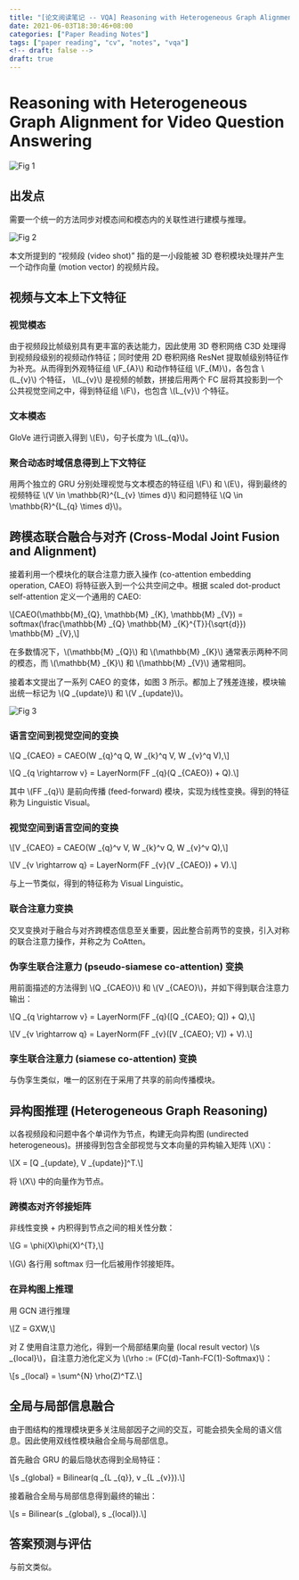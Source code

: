 ```yaml
---
title: "[论文阅读笔记 -- VQA] Reasoning with Heterogeneous Graph Alignment (AAAI 2020)"
date: 2021-06-03T18:30:46+08:00
categories: ["Paper Reading Notes"]
tags: ["paper reading", "cv", "notes", "vqa"]
<!-- draft: false -->
draft: true
---
```


# Reasoning with Heterogeneous Graph Alignment for Video Question Answering

![Fig 1](/images/2021/PRN10/1.png)

## 出发点

需要一个统一的方法同步对模态间和模态内的关联性进行建模与推理。  

![Fig 2](/images/2021/PRN10/2.png)

本文所提到的 “视频段 (video shot)” 指的是一小段能被 3D 卷积模块处理并产生一个动作向量 (motion vector) 的视频片段。  

## 视频与文本上下文特征

### 视觉模态

由于视频段比帧级别具有更丰富的表达能力，因此使用 3D 卷积网络 C3D 处理得到视频段级别的视频动作特征；同时使用 2D 卷积网络 ResNet 提取帧级别特征作为补充。从而得到外观特征组 \\(F_{A}\\) 和动作特征组 \\(F_{M}\\)，各包含 \\(L_{v}\\) 个特征， \\(L_{v}\\) 是视频的帧数，拼接后用两个 FC 层将其投影到一个公共视觉空间之中，得到特征组 \\(F\\)，也包含 \\(L_{v}\\) 个特征。  

### 文本模态

GloVe 进行词嵌入得到 \\(E\\)，句子长度为 \\(L_{q}\\)。  

### 聚合动态时域信息得到上下文特征

用两个独立的 GRU 分别处理视觉与文本模态的特征组 \\(F\\) 和 \\(E\\)，得到最终的视频特征 \\(V \in \mathbb{R}^{L_{v} \times d}\\) 和问题特征 \\(Q \in \mathbb{R}^{L_{q} \times d}\\)。  

## 跨模态联合融合与对齐 (Cross-Modal Joint Fusion and Alignment)
接着利用一个模块化的联合注意力嵌入操作 (co-attention embedding operation, CAEO) 将特征嵌入到一个公共空间之中。根据 scaled dot-product self-attention 定义一个通用的 CAEO:  

\\[CAEO(\mathbb{M}_{Q}, \mathbb{M} _{K}, \mathbb{M} _{V}) = softmax(\frac{\mathbb{M} _{Q} \mathbb{M} _{K}^{T}}{\sqrt{d}}) \mathbb{M} _{V},\\]

在多数情况下，\\(\mathbb{M} _{Q}\\) 和 \\(\mathbb{M} _{K}\\) 通常表示两种不同的模态，而 \\(\mathbb{M} _{K}\\) 和 \\(\mathbb{M} _{V}\\) 通常相同。  

接着本文提出了一系列 CAEO 的变体，如图 3 所示。都加上了残差连接，模块输出统一标记为 \\(Q _{update}\\) 和 \\(V _{update}\\)。  

![Fig 3](/images/2021/PRN10/3.png)

### 语言空间到视觉空间的变换

\\[Q _{CAEO} = CAEO(W _{q}^q Q, W _{k}^q V, W _{v}^q V),\\]

\\[Q _{q \rightarrow v} = LayerNorm(FF _{q}(Q _{CAEO}) + Q).\\]

其中 \\(FF _{q}\\) 是前向传播 (feed-forward) 模块，实现为线性变换。得到的特征称为 Linguistic Visual。  

### 视觉空间到语言空间的变换

\\[V _{CAEO} = CAEO(W _{q}^v V, W _{k}^v Q, W _{v}^v Q),\\]

\\[V _{v \rightarrow q} = LayerNorm(FF _{v}(V _{CAEO}) + V).\\]

与上一节类似，得到的特征称为 Visual Linguistic。  

### 联合注意力变换

交叉变换对于融合与对齐跨模态信息至关重要，因此整合前两节的变换，引入对称的联合注意力操作，并称之为 CoAtten。  

### 伪孪生联合注意力 (pseudo-siamese co-attention) 变换

用前面描述的方法得到 \\(Q _{CAEO}\\) 和 \\(V _{CAEO}\\)，并如下得到联合注意力输出：  

\\[Q _{q \rightarrow v} = LayerNorm(FF _{q}(\[Q _{CAEO}; Q\]) + Q),\\]

\\[V _{v \rightarrow q} = LayerNorm(FF _{v}(\[V _{CAEO}; V\]) + V).\\]

### 孪生联合注意力 (siamese co-attention) 变换

与伪孪生类似，唯一的区别在于采用了共享的前向传播模块。  

## 异构图推理 (Heterogeneous Graph Reasoning)

以各视频段和问题中各个单词作为节点，构建无向异构图 (undirected heterogeneous)。拼接得到包含全部视觉与文本向量的异构输入矩阵 \\(X\\)：  

\\[X = \[Q _{update}, V _{update}\]^T.\\]

将 \\(X\\) 中的向量作为节点。  

### 跨模态对齐邻接矩阵

非线性变换 + 内积得到节点之间的相关性分数：  

\\[G = \phi(X)\phi(X)^{T},\\]

\\(G\\) 各行用 softmax 归一化后被用作邻接矩阵。  

### 在异构图上推理

用 GCN 进行推理  

\\[Z = GXW,\\]

对 Z 使用自注意力池化，得到一个局部结果向量 (local result vector) \\(s _{local}\\)，自注意力池化定义为 \\(\rho := (FC(d)-Tanh-FC(1)-Softmax)\\)：  

\\[s _{local} = \sum^{N} \rho(Z)^TZ.\\]

## 全局与局部信息融合

由于图结构的推理模块更多关注局部因子之间的交互，可能会损失全局的语义信息。因此使用双线性模块融合全局与局部信息。  

首先融合 GRU 的最后隐状态得到全局特征：  

\\[s _{global} = Bilinear(q _{L _{q}}, v _{L _{v}}).\\]

接着融合全局与局部信息得到最终的输出：  

\\[s = Bilinear(s _{global}, s _{local}).\\]

## 答案预测与评估
与前文类似。  
